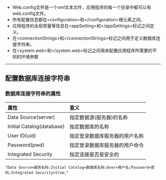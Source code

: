* Web.config文件是一个xml文本文件，应用程序的每一个目录中都可以有web.config文件。
* 所有配置信息都在&lt;configuration&gt;和&lt;/configuration&gt;根元素之间。
* 应用程序的全局常量等信息在&lt;appSetting&gt;和&lt;/appSettings&gt;标记之间定义。
* 在&lt;connectionStrings&gt;和&lt;/connectionStrings&gt;标记之间用于定义数据库连接字符串。
* 在&lt;system.web&gt;和&lt;/system.web&gt;标记之间用来配置应用程序所需要的不同的环境参数

---

## 配置数据库连接字符串

### 数据库连接字符串的属性

| 属性 | 意义 |
| :--- | :--- |
| Data Source\(server\) | 指定数据源\(服务器\)的名称 |
| Initial Catalog\(database\) | 指定数据库的名称 |
| User ID\(uid\) | 指定登录数据库服务器的用户名称 |
| Password\(pwd\) | 指定登录数据库服务器的用户命令 |
| Integrated Security | 指定连接是否是安全的 |

```
"Data Source=服务名称;Initial Catalog=数据库名称;User=用户名;Password=密码;Integrated Security=true;"
```



